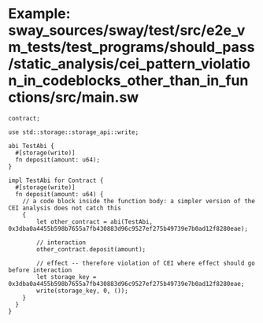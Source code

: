 # Example: sway_sources/sway/test/src/e2e_vm_tests/test_programs/should_pass/static_analysis/cei_pattern_violation_in_codeblocks_other_than_in_functions/src/main.sw

```sway
contract;

use std::storage::storage_api::write;

abi TestAbi {
  #[storage(write)]
  fn deposit(amount: u64);
}

impl TestAbi for Contract {
  #[storage(write)]
  fn deposit(amount: u64) {
    // a code block inside the function body: a simpler version of the CEI analysis does not catch this
    {
        let other_contract = abi(TestAbi, 0x3dba0a4455b598b7655a7fb430883d96c9527ef275b49739e7b0ad12f8280eae);

        // interaction
        other_contract.deposit(amount);

        // effect -- therefore violation of CEI where effect should go before interaction
        let storage_key = 0x3dba0a4455b598b7655a7fb430883d96c9527ef275b49739e7b0ad12f8280eae;
        write(storage_key, 0, ());
    }
  }
}

```
